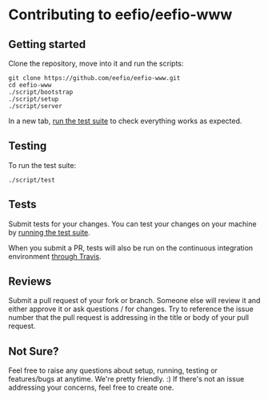 # Contributing to eefio/eefio-www

## Getting started

Clone the repository, move into it and run the scripts:

```
git clone https://github.com/eefio/eefio-www.git
cd eefio-www
./script/bootstrap
./script/setup
./script/server
```

In a new tab, [run the test suite](#testing) to check everything works as expected.


## Testing

To run the test suite:

```
./script/test
```


## Tests

Submit tests for your changes. You can test your changes on your machine by [running the test suite](#testing).

When you submit a PR, tests will also be run on the continuous integration environment [through Travis](https://travis-ci.org/eefio/eefio-www).


## Reviews

Submit a pull request of your fork or branch. Someone else will review it and either approve it or ask questions / for changes.
Try to reference the issue number that the pull request is addressing in the title or body of your pull request.


## Not Sure?

Feel free to raise any questions about setup, running, testing or features/bugs at anytime. We're pretty friendly. :)
If there's not an issue addressing your concerns, feel free to create one.
